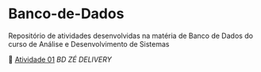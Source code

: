 # Banco-de-Dados
Repositório de atividades desenvolvidas na matéria de Banco de Dados do curso de Análise e Desenvolvimento de Sistemas 

:round_pushpin: [Atividade 01](https://github.com/gabrielecastro/Banco-de-Dados/tree/main/z%C3%A9-delivery) *BD ZÉ DELIVERY*
